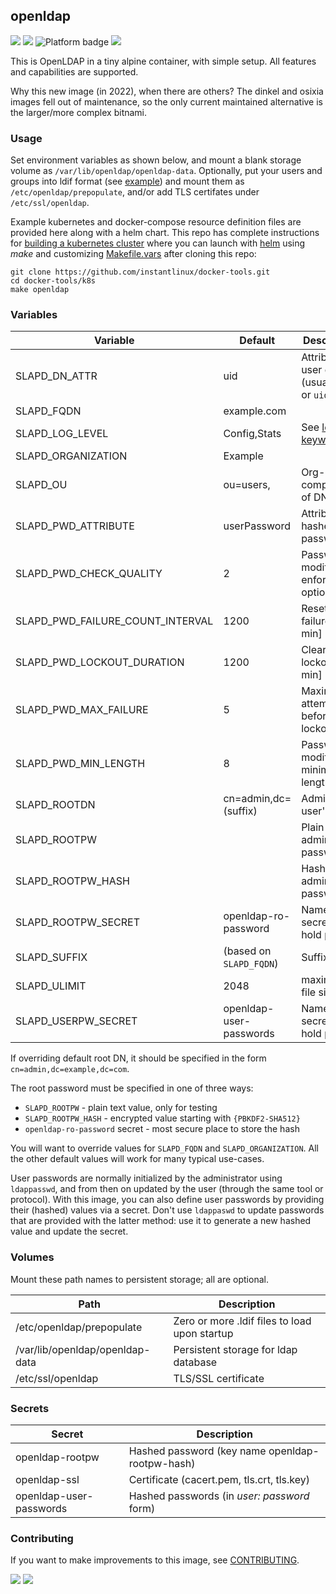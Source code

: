 ## openldap
[![](https://img.shields.io/docker/v/instantlinux/openldap?sort=date)](https://hub.docker.com/r/instantlinux/openldap/tags "Version badge") [![](https://img.shields.io/docker/image-size/instantlinux/openldap?sort=date)](https://github.com/instantlinux/docker-tools/tree/main/images/openldap "Image badge") ![](https://img.shields.io/badge/platform-amd64%20arm64%20arm%2Fv6%20arm%2Fv7-blue "Platform badge") [![](https://img.shields.io/badge/dockerfile-latest-blue)](https://gitlab.com/instantlinux/docker-tools/-/blob/main/images/openldap/Dockerfile "dockerfile")

This is OpenLDAP in a tiny alpine container, with simple setup. All features and capabilities are supported.

Why this new image (in 2022), when there are others? The dinkel and osixia images fell out of maintenance, so the only current maintained alternative is the larger/more complex bitnami.

### Usage

Set environment variables as shown below, and mount a blank storage volume as `/var/lib/openldap/openldap-data`. Optionally, put your users and groups into ldif format (see [example](https://github.com/instantlinux/docker-tools/blob/main/images/openldap/example-users.ldif)) and mount them as `/etc/openldap/prepopulate`, and/or add TLS certifates under `/etc/ssl/openldap`.

Example kubernetes and docker-compose resource definition files are provided here along with a helm chart. This repo has complete instructions for
[building a kubernetes cluster](https://github.com/instantlinux/docker-tools/blob/main/k8s/README.md) where you can launch with [helm](https://github.com/instantlinux/docker-tools/tree/main/images/openldap/helm) using _make_ and customizing [Makefile.vars](https://github.com/instantlinux/docker-tools/blob/main/k8s/Makefile.vars) after cloning this repo:
~~~
git clone https://github.com/instantlinux/docker-tools.git
cd docker-tools/k8s
make openldap
~~~

### Variables

| Variable | Default | Description |
| -------- | ------- | ----------- |
| SLAPD_DN_ATTR | uid | Attribute of user dn (usually `cn` or `uid`) |
| SLAPD_FQDN | example.com | |
| SLAPD_LOG_LEVEL | Config,Stats | See [loglevel keywords](https://www.openldap.org/doc/admin24/slapdconfig.html) |
| SLAPD_ORGANIZATION | Example | |
| SLAPD_OU | ou=users, | Org-unit component of DN |
| SLAPD_PWD_ATTRIBUTE | userPassword | Attribute of hashed password |
| SLAPD_PWD_CHECK_QUALITY | 2 | Password-modify enforcement option 0-2 |
| SLAPD_PWD_FAILURE_COUNT_INTERVAL | 1200 | Reset failures [20 min] |
| SLAPD_PWD_LOCKOUT_DURATION | 1200 | Clear lockout [20 min] |
| SLAPD_PWD_MAX_FAILURE | 5 | Maximum attempts before lockout |
| SLAPD_PWD_MIN_LENGTH | 8 | Password-modify minimum length |
| SLAPD_ROOTDN | cn=admin,dc=(suffix)  | Admin user's DN |
| SLAPD_ROOTPW |  | Plain-text admin password |
| SLAPD_ROOTPW_HASH |  | Hashed admin password |
| SLAPD_ROOTPW_SECRET | openldap-ro-password | Name of secret to hold pw |
| SLAPD_SUFFIX | (based on `SLAPD_FQDN`) | Suffix of DN |
| SLAPD_ULIMIT | 2048 | maximum file size |
| SLAPD_USERPW_SECRET | openldap-user-passwords | Name of secret to hold pws |

If overriding default root DN, it should be specified in the form `cn=admin,dc=example,dc=com`.

The root password must be specified in one of three ways:

* `SLAPD_ROOTPW` - plain text value, only for testing
* `SLAPD_ROOTPW_HASH` - encrypted value starting with `{PBKDF2-SHA512}`
* `openldap-ro-password` secret - most secure place to store the hash

You will want to override values for `SLAPD_FQDN` and `SLAPD_ORGANIZATION`. All the other default values will work for many typical use-cases.

User passwords are normally initialized by the administrator using `ldappasswd`, and from then on updated by the user (through the same tool or protocol). With this image, you can also define user passwords by providing their (hashed) values via a secret. Don't use `ldappaswd` to update passwords that are provided with the latter method: use it to generate a new hashed value and update the secret.
### Volumes

Mount these path names to persistent storage; all are optional.

Path | Description
---- | -----------
/etc/openldap/prepopulate | Zero or more .ldif files to load upon startup
/var/lib/openldap/openldap-data | Persistent storage for ldap database
/etc/ssl/openldap | TLS/SSL certificate

### Secrets

Secret | Description
------ | -----------
openldap-rootpw | Hashed password (key name openldap-rootpw-hash)
openldap-ssl | Certificate (cacert.pem, tls.crt, tls.key)
openldap-user-passwords | Hashed passwords (in _user: password_ form)

### Contributing

If you want to make improvements to this image, see [CONTRIBUTING](https://github.com/instantlinux/docker-tools/blob/main/CONTRIBUTING.md).

[![](https://img.shields.io/badge/license-OpenLDAP-red.svg)](https://git.openldap.org/openldap/openldap/-/blob/master/LICENSE "License badge") [![](https://img.shields.io/badge/code-openldap%2Fopenldap-blue.svg)](https://git.openldap.org/openldap/openldap "Code repo")
